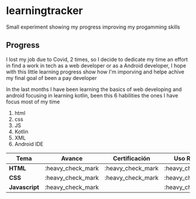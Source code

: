 # learningtracker
Small experiment showing my progress improving my progamming skills

## Progress
I lost my job due to Covid, 2 times, so I decide to dedicate my time an effort in find a work in tech as a web developer or as a Android developer, I hope with this little learning progress show how I'm imporving and helpe achive my final goal of been a pay developer

In the last months I have been learning the basics of web developing and android focusing in learning kotlin, been this 6 habilities the ones I have focus most of my time

1. html
2. css
3. JS
4. Kotlin
5. XML
6. Android IDE

| Tema   | Avance      | Certificación | Uso Regular|
|--------|:-----------:|:-------------:|:----------:|
|**HTML**| :heavy_check_mark|:heavy_check_mark  |:heavy_check_mark|
|**CSS**|:heavy_check_mark|:heavy_check_mark  |:heavy_check_mark |
|**Javascript**|:heavy_check_mark| |:heavy_check_mark|

